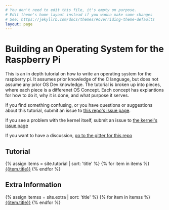 ```yaml
---
# You don't need to edit this file, it's empty on purpose.
# Edit theme's home layout instead if you wanna make some changes
# See: https://jekyllrb.com/docs/themes/#overriding-theme-defaults
layout: page
---
```

# Building an Operating System for the Raspberry Pi
This is an in depth tutorial on how to write an operating system for the raspberry pi. It assumes prior knowledge of the C language, but does not assume any prior OS Dev
knowledge. The tutorial is broken up into pieces, where each piece is a differenet OS Concept. Each concept has explantions for how to do it, why it is done, and what
purpose it serves.

If you find something confusing, or you have questions or suggestions about this tutorial, submit an issue to [this repo's issue
page](https://github.com/jsandler18/jsandler18.github.io/issues).

If you see a problem with the kernel itself, submit an issue to [the kernel's issue page](https://github.com/jsandler18/raspi-kernel/issues)

If you want to have a discussion, [go to the gitter for this repo](https://gitter.im/raspi-kernel/Lobby?utm_source=share-link&utm_medium=link&utm_campaign=share-link)
## Tutorial
{% assign items = site.tutorial | sort: 'title' %}
{% for item in items %}
[{{item.title}}]({{item.url}})
{% endfor %}
## Extra Information
{% assign itemss = site.extra | sort: 'title' %}
{% for item in itemss %}
[{{item.title}}]({{item.url}})
{% endfor %}
